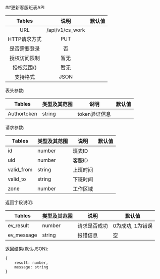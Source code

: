 ##更新客服班表API


|  Tables  |       说明        | 默认值  |
| :------: | :-------------: | :--: |
|   URL    | /api/v1/cs_work |      |
| HTTP请求方式 |       PUT       |      |
|  是否需要登录  |        否        |      |
|  授权访问限制  |       暂无        |      |
|  授权范围()  |       暂无        |      |
|   支持格式   |      JSON       |      |


表头参数:

| Tables      | 类型及其范围 | 说明        | 默认值  |
| ----------- | ------ | --------- | ---- |
| Authortoken | string | token验证信息 |      |

请求参数:


| Tables     | 类型及其范围 | 说明   | 默认值  |
| ---------- | ------ | ---- | ---- |
| id         | number | 班表ID |      |
| uid        | number | 客服ID |      |
| valid_from | string | 上班时间 |      |
| valid_to   | string | 下班时间 |      |
| zone       | number | 工作区域 |      |





返回字段说明:

| Tables     | 类型及其范围 | 说明     | 默认值        |
| ---------- | ------ | ------ | ---------- |
| ev_result  | number | 请求是否成功 | 0为成功, 1为错误 |
| ev_message | string | 报错信息   | 空          |

返回结果(默认JSON):
```
{
    result: number,
    message: string
}
```